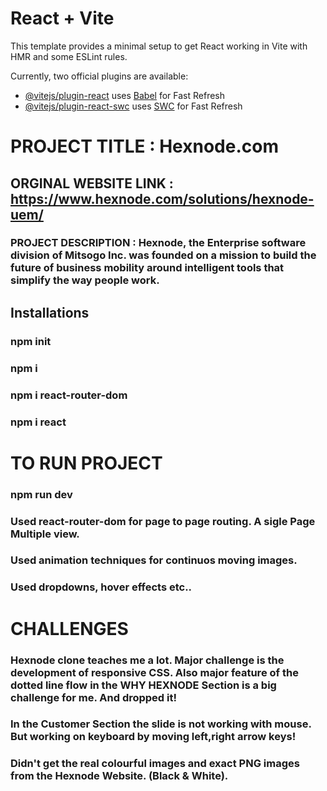 # React + Vite

This template provides a minimal setup to get React working in Vite with HMR and some ESLint rules.

Currently, two official plugins are available:

- [@vitejs/plugin-react](https://github.com/vitejs/vite-plugin-react/blob/main/packages/plugin-react/README.md) uses [Babel](https://babeljs.io/) for Fast Refresh
- [@vitejs/plugin-react-swc](https://github.com/vitejs/vite-plugin-react-swc) uses [SWC](https://swc.rs/) for Fast Refresh

# PROJECT TITLE : Hexnode.com

## ORGINAL WEBSITE LINK : https://www.hexnode.com/solutions/hexnode-uem/

### PROJECT DESCRIPTION : Hexnode, the Enterprise software division of Mitsogo Inc. was founded on a mission to build the future of business mobility around intelligent tools that simplify the way people work.

## Installations

### npm init

### npm i

### npm i react-router-dom

### npm i react

# TO RUN PROJECT

### npm run dev

### Used react-router-dom for page to page routing. A sigle Page Multiple view.

### Used animation techniques for continuos moving images.

### Used dropdowns, hover effects etc..

# CHALLENGES

### Hexnode clone teaches me a lot. Major challenge is the development of responsive CSS. Also major feature of the dotted line flow in the WHY HEXNODE Section is a big challenge for me. And dropped it!

### In the Customer Section the slide is not working with mouse. But working on keyboard by moving left,right arrow keys!

### Didn't get the real colourful images and exact PNG images from the Hexnode Website. (Black & White).

